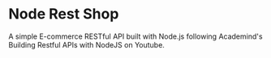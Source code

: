 # Node Rest Shop

A simple E-commerce RESTful API built with Node.js following Academind's Building Restful APIs with NodeJS on Youtube.